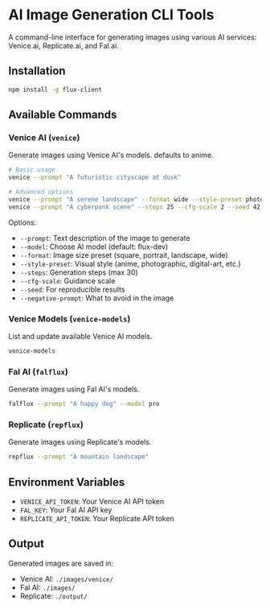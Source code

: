 # AI Image Generation CLI Tools

A command-line interface for generating images using various AI services: Venice.ai, Replicate.ai, and Fal.ai.

## Installation

```bash
npm install -g flux-client
```

## Available Commands

### Venice AI (`venice`)
Generate images using Venice AI's models. defaults to anime. 

```bash
# Basic usage
venice --prompt "A futuristic cityscape at dusk"

# Advanced options
venice --prompt "A serene landscape" --format wide --style-preset photographic
venice --prompt "A cyberpunk scene" --steps 25 --cfg-scale 2 --seed 42
```

Options:
- `--prompt`: Text description of the image to generate
- `--model`: Choose AI model (default: flux-dev)
- `--format`: Image size preset (square, portrait, landscape, wide)
- `--style-preset`: Visual style (anime, photographic, digital-art, etc.)
- `--steps`: Generation steps (max 30)
- `--cfg-scale`: Guidance scale
- `--seed`: For reproducible results
- `--negative-prompt`: What to avoid in the image

### Venice Models (`venice-models`)
List and update available Venice AI models.

```bash
venice-models
```

### Fal AI (`falflux`)
Generate images using Fal AI's models.

```bash
falflux --prompt "A happy dog" --model pro
```

### Replicate (`repflux`)
Generate images using Replicate's models.

```bash
repflux --prompt "A mountain landscape"
```

## Environment Variables

- `VENICE_API_TOKEN`: Your Venice AI API token
- `FAL_KEY`: Your Fal AI API key
- `REPLICATE_API_TOKEN`: Your Replicate API token

## Output
Generated images are saved in:
- Venice AI: `./images/venice/`
- Fal AI: `./images/`
- Replicate: `./output/`
